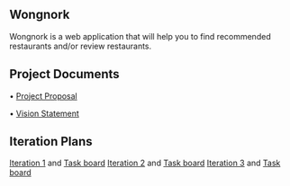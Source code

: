 ## Wongnork
Wongnork is a web application that will help you to find recommended restaurants and/or review restaurants.

## Project Documents

• [Project Proposal](https://docs.google.com/document/d/1cibKReE7fufIIWBa5UsEatZo1PgeTS3rAfY2V7jv_cw/edit#heading=h.vn7vb3jwnex)

• [Vision Statement](https://github.com/WongNork/wongnork/wiki/Vision-Statement)

## Iteration Plans

[Iteration 1](https://github.com/WongNork/wongnork/wiki/Iteration-1) and [Task board](https://github.com/WongNork/wongnork/projects/1)
[Iteration 2](https://github.com/WongNork/wongnork/wiki/Iteration-2) and [Task board](https://github.com/WongNork/wongnork/projects/2)
[Iteration 3](https://github.com/WongNork/wongnork/wiki/Iteration-3) and [Task board](https://github.com/WongNork/wongnork/projects/3)
